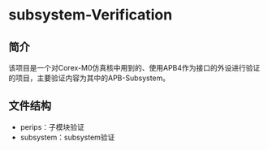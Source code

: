 # subsystem-Verification

## 简介
该项目是一个对Corex-M0仿真核中用到的、使用APB4作为接口的外设进行验证的项目，主要验证内容为其中的APB-Subsystem。

## 文件结构
+ perips：子模块验证
+ subsystem：subsystem验证
